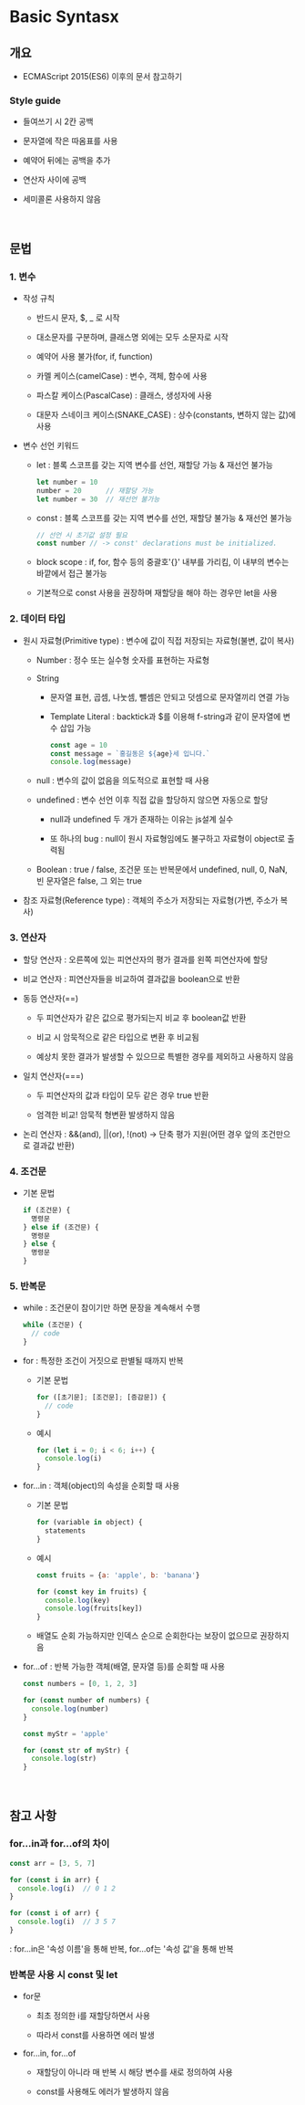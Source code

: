 # Basic Syntasx

## 개요
- ECMAScript 2015(ES6) 이후의 문서 참고하기

### Style guide
- 들여쓰기 시 2칸 공백

- 문자열에 작은 따옴표를 사용

- 예약어 뒤에는 공백을 추가

- 연산자 사이에 공백

- 세미콜론 사용하지 않음

<br>

## 문법
### 1. 변수
- 작성 규칙
  - 반드시 문자, $, _ 로 시작

  - 대소문자를 구분하며, 클래스명 외에는 모두 소문자로 시작

  - 예약어 사용 불가(for, if, function)

  - 카멜 케이스(camelCase) : 변수, 객체, 함수에 사용

  - 파스칼 케이스(PascalCase) : 클래스, 생성자에 사용

  - 대문자 스네이크 케이스(SNAKE_CASE) : 상수(constants, 변하지 않는 값)에 사용

- 변수 선언 키워드
  - let : 블록 스코프를 갖는 지역 변수를 선언, 재할당 가능 & 재선언 불가능
    ```js
    let number = 10
    number = 20      // 재할당 가능
    let number = 30  // 재선언 불가능
    ```
  
  - const : 블록 스코프를 갖는 지역 변수를 선언, 재할당 불가능 & 재선언 불가능
    ```js
    // 선언 시 초기값 설정 필요
    const number // -> const' declarations must be initialized.
    ```

  - block scope : if, for, 함수 등의 중괄호'{}' 내부를 가리킴, 이 내부의 변수는 바깥에서 접근 불가능

  - 기본적으로 const 사용을 권장하며 재할당을 해야 하는 경우만 let을 사용


### 2. 데이터 타입
- 원시 자료형(Primitive type) : 변수에 값이 직접 저장되는 자료형(불변, 값이 복사)
  - Number : 정수 또는 실수형 숫자를 표현하는 자료형

  - String
    - 문자열 표현, 곱셈, 나눗셈, 뺄셈은 안되고 덧셈으로 문자열끼리 연결 가능

    - Template Literal : backtick과 $를 이용해 f-string과 같이 문자열에 변수 삽입 가능
      ```js
      const age = 10
      const message = `홍길동은 ${age}세 입니다.`
      console.log(message)
      ```
    
  - null : 변수의 값이 없음을 의도적으로 표현할 때 사용

  - undefined : 변수 선언 이후 직접 값을 할당하지 않으면 자동으로 할당

    - null과 undefined 두 개가 존재하는 이유는 js설계 실수

    - 또 하나의 bug : null이 원시 자료형임에도 불구하고 자료형이 object로 출력됨

  - Boolean : true / false, 조건문 또는 반복문에서 undefined, null, 0, NaN, 빈 문자열은 false, 그 외는 true


- 참조 자료형(Reference type) : 객체의 주소가 저장되는 자료형(가변, 주소가 복사)

### 3. 연산자
- 할당 연산자 : 오른쪽에 있는 피연산자의 평가 결과를 왼쪽 피연산자에 할당

- 비교 연산자 : 피연산자들을 비교하여 결과값을 boolean으로 반환

- 동등 연산자(==)
  - 두 피연산자가 같은 값으로 평가되는지 비교 후 boolean값 반환

  - 비교 시 암묵적으로 같은 타입으로 변환 후 비교됨

  - 예상치 못한 결과가 발생할 수 있으므로 특별한 경우를 제외하고 사용하지 않음

- 일치 연산자(===)
  - 두 피연산자의 값과 타입이 모두 같은 경우 true 반환

  - 엄격한 비교! 암묵적 형변환 발생하지 않음

- 논리 연산자 : &&(and), ||(or), !(not) → 단축 평가 지원(어떤 경우 앞의 조건만으로 결과값 반환)


### 4. 조건문
- 기본 문법
  ```js
  if (조건문) {
    명령문
  } else if (조건문) {
    명령문
  } else {
    명령문
  }
  ```


### 5. 반복문
- while : 조건문이 참이기만 하면 문장을 계속해서 수행
  ```js
  while (조건문) {
    // code
  }
  ```

- for : 특정한 조건이 거짓으로 판별될 때까지 반복
  - 기본 문법
    ```js
    for ([초기문]; [조건문]; [증감문]) {
      // code
    }
    ```
  
  - 예시
    ```js
    for (let i = 0; i < 6; i++) {
      console.log(i)
    }
    ```

- for...in : 객체(object)의 속성을 순회할 때 사용
  - 기본 문법
    ```js
    for (variable in object) {
      statements
    }
    ```

  - 예시
    ```js
    const fruits = {a: 'apple', b: 'banana'}

    for (const key in fruits) {
      console.log(key)
      console.log(fruits[key])
    }
    ```
  - 배열도 순회 가능하지만 인덱스 순으로 순회한다는 보장이 없으므로 권장하지 음

- for...of : 반복 가능한 객체(배열, 문자열 등)를 순회할 때 사용
  ```js
  const numbers = [0, 1, 2, 3]

  for (const number of numbers) {
    console.log(number)
  }

  const myStr = 'apple'

  for (const str of myStr) {
    console.log(str)
  }
  ```

<br>

## 참고 사항
### for...in과 for...of의 차이
```js
const arr = [3, 5, 7]

for (const i in arr) {
  console.log(i)  // 0 1 2
}

for (const i of arr) {
  console.log(i)  // 3 5 7
}
```
: for...in은 '속성 이름'을 통해 반복, for...of는 '속성 값'을 통해 반복


### 반복문 사용 시 const 및 let
- for문
  - 최초 정의한 i를 재할당하면서 사용
  
  - 따라서 const를 사용하면 에러 발생

- for...in, for...of
  - 재할당이 아니라 매 반복 시 해당 변수를 새로 정의하여 사용

  - const를 사용해도 에러가 발생하지 않음